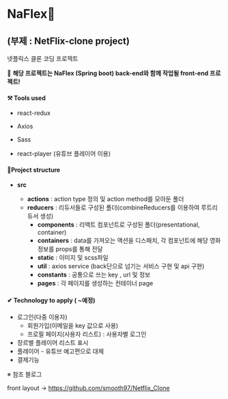 # NaFlex💸

## (부제 : NetFlix-clone project)

넷플릭스 클론 코딩 프로젝트 



🎈 **해당 프로젝트는 NaFlex (Spring boot) back-end와 함께 작업될 front-end 프로젝트!**



#### ⚒ Tools used

* react-redux

* Axios

* Sass

* react-player (유튜브 플레이어 이용)
  
  

#### 📂Project structure

* **src**

  * **actions**  : action type 정의 및 action method를 모아둔 폴더
  * **reducers** : 리듀서들로 구성된 폴더(combineReducers를 이용하여 루트리듀서 생성)
    * **components** : 리액트 컴포넌트로 구성된 폴더(presentational, container)
    * **containers** :  data를 가져오는 액션을 디스패치, 각 컴포넌트에 해당 영화 정보를 props를 통해 전달
    * **static** : 이미지 및 scss파일
    * **util** : axios service (back단으로 넘기는 서비스 구현 및 api 구현)
    * **constants** : 공통으로 쓰는 key , url 및 정보
    * **pages** : 각 페이지를 생성하는 컨테이너 page

  

#### ✔ Technology to apply ( ~예정)

* 로그인(다중 이용자) 
  * 회원가입(이메일을 key 값으로 사용)
  * 프로필 페이지(사용자 리스트) : 사용자별 로그인
* 장르별 플레이어 리스트 표시
* 플레이어 - 유튜브 예고편으로 대체
* 결제기능



※ 참조 블로그

front layout -> https://github.com/smooth97/Netflix_Clone